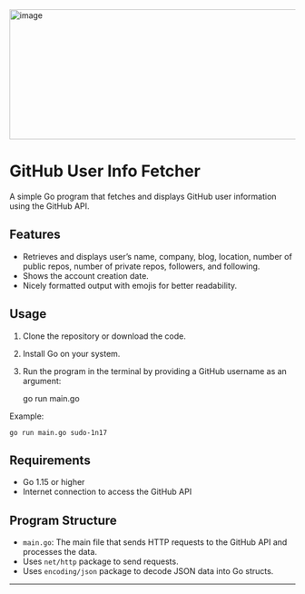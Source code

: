 <img width="622" height="229" alt="image" src="https://github.com/user-attachments/assets/0b403fd0-9c5c-4c56-80b6-0a34f1bf8839" />

# GitHub User Info Fetcher

A simple Go program that fetches and displays GitHub user information using the GitHub API.

## Features

- Retrieves and displays user’s name, company, blog, location, number of public repos, number of private repos, followers, and following.
- Shows the account creation date.
- Nicely formatted output with emojis for better readability.

## Usage

1. Clone the repository or download the code.
2. Install Go on your system.
3. Run the program in the terminal by providing a GitHub username as an argument:

    go run main.go <github-username>

Example:

    go run main.go sudo-1n17

## Requirements

- Go 1.15 or higher
- Internet connection to access the GitHub API

## Program Structure

- `main.go`: The main file that sends HTTP requests to the GitHub API and processes the data.
- Uses `net/http` package to send requests.
- Uses `encoding/json` package to decode JSON data into Go structs.
  
---

